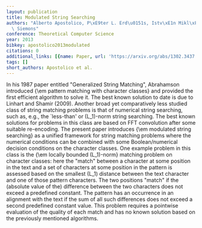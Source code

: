 ```yaml
---
layout: publication
title: Modulated String Searching
authors: "Alberto Apostolico, P\xE9ter L. Erd\u0151s, Istv\xE1n Mikl\xF3s, Johannes\
  \ Siemons"
conference: Theoretical Computer Science
year: 2013
bibkey: apostolico2013modulated
citations: 0
additional_links: [{name: Paper, url: 'https://arxiv.org/abs/1302.3437'}]
tags: []
short_authors: Apostolico et al.
---
```

In his 1987 paper entitled "Generalized String Matching", Abrahamson
introduced \{\em pattern matching with character classes\} and provided the first
efficient algorithm to solve it. The best known solution to date is due to
Linhart and Shamir (2009).
  Another broad yet comparatively less studied class of string matching
problems is that of numerical string searching, such as, e.g., the `less-than'
or \(L_1\)-norm string searching. The best known solutions for problems in this
class are based on FFT convolution after some suitable re-encoding.
  The present paper introduces \{\em modulated string searching\} as a unified
framework for string matching problems where the numerical conditions can be
combined with some Boolean/numerical decision conditions on the character
classes. One example problem in this class is the \{\em locally bounded
\(L_1\)-norm\} matching problem on character classes: here the "match" between a
character at some position in the text and a set of characters at some position
in the pattern is assessed based on the smallest \(L_1\) distance between the
text character and one of those pattern characters. The two positions "match"
if the (absolute value of the) difference between the two characters does not
exceed a predefined constant. The pattern has an occurrence in an alignment
with the text if the sum of all such differences does not exceed a second
predefined constant value. This problem requires a pointwise evaluation of the
quality of each match and has no known solution based on the previously
mentioned algorithms.